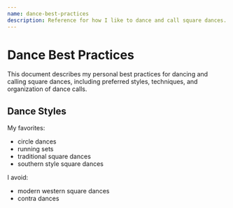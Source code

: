 ```yaml
---
name: dance-best-practices
description: Reference for how I like to dance and call square dances.
---
```


# Dance Best Practices

This document describes my personal best practices for dancing and calling square dances, including preferred styles, techniques, and organization of dance calls.

## Dance Styles

My favorites:

- circle dances
- running sets
- traditional square dances
- southern style square dances

I avoid:
- modern western square dances
- contra dances

